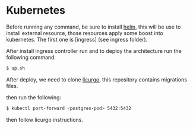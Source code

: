 # Kubernetes


Before running any command, be sure to install [helm](https://github.com/helm/helm), this will be use to install external resource, those resources apply some boost into kubernetes. The first one is [ingress] (see ingress folder).

After install ingress controller run and to deploy the architecture run the following command:

```sh
$ up.sh
```

After deploy, we need to clone [licurgo](https://github.com/go-toschool/licurgo), this repository contains migrations files.

then run the following:

```sh
$ kubectl port-forward <postgres-pod> 5432:5432
```

then follow licurgo instructions.